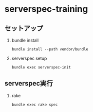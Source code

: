 serverspec-training
============================================================

セットアップ
------------------------------------------------------------

1. bundle install

    ```
    bundle install --path vendor/bundle
    ```

2. serverspec setup

    ```
    bundle exec serverspec-init
    ```

serverspec実行
------------------------------------------------------------

1. rake

    ```
    bundle exec rake spec
    ```

